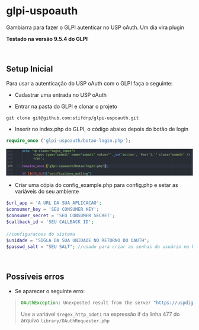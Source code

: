 # glpi-uspoauth
Gambiarra para fazer o GLPI autenticar no USP oAuth. Um dia vira plugin

**Testado na versão 9.5.4 do GLPI**

&nbsp;

## Setup Inicial

Para usar a autenticação do USP oAuth com o GLPI faça o seguinte:

- Cadastrar uma entrada no USP oAuth

- Entrar na pasta do GLPI e clonar o projeto

```
git clone git@github.com:stifdrp/glpi-uspoauth.git
```
 
- Inserir no index.php do GLPI, o código abaixo depois do botão de login
```php 
require_once ('glpi-uspoauth/botao-login.php');
```

![Código inserido](https://github.com/stifdrp/readme-images/blob/main/insert-code-glpi-uspoauth.png?raw=true)


- Criar uma cópia do config_example.php para config.php e setar as variáveis do seu ambiente
```php
$url_app = 'A URL DA SUA APLICACAO';
$consumer_key = 'SEU CONSUMER KEY';
$consumer_secret = 'SEU CONSUMER SECRET';
$callback_id = 'SEU CALLBACK ID';

//configuracoes do sistema
$unidade = "SIGLA DA SUA UNIDADE NO RETORNO DO OAUTH";
$passwd_salt = "SEU SALT"; //usado para criar as senhas do usuário no banco do GLPI
```

&nbsp;

## Possíveis erros

- Se aparecer o seguinte erro:
> ```php
> OAuthException: Unexpected result from the server "https://uspdigital.usp.br/wsusuario/oauth/request_token" () while requesting a request tokenobject(OAuthException2)
> ```
> 
> Use a variável `$regex_http_1dot1` na expressão if da linha 477 do arquivo `library/OAuthRequester.php`
